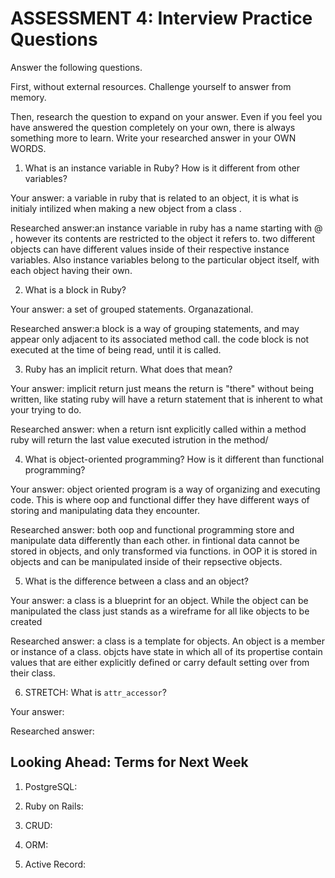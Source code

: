 # ASSESSMENT 4: Interview Practice Questions
Answer the following questions.

First, without external resources. Challenge yourself to answer from memory.

Then, research the question to expand on your answer. Even if you feel you have answered the question completely on your own, there is always something more to learn. Write your researched answer in your OWN WORDS.  

1. What is an instance variable in Ruby? How is it different from other variables?

  Your answer:  a variable in ruby that is related to an object, it is what is initialy intilized when making a new object from a  class .

  Researched answer:an instance variable in ruby has a name starting with @ , however its contents are restricted to the object it refers to. two different objects can have different values inside of their respective instance variables. Also instance variables belong to the particular object itself, with each object having their own.



2. What is a block in Ruby?

  Your answer: a set of grouped statements. Organazational.

  Researched answer:a block is a way of grouping statements, and may appear only adjacent to its associated method call. the code block is not executed at the time of being read, until it is called.



3. Ruby has an implicit return. What does that mean?

  Your answer: implicit return just means the return is "there" without being written, like stating ruby will have a return statement that is inherent to what your trying to do. 

  Researched answer: when a return isnt explicitly called within a method ruby will return the last value executed istrution in the method/



4. What is object-oriented programming? How is it different than functional programming?

  Your answer: object oriented program is a way of organizing and executing code. This is where oop and functional differ they have different ways of storing and manipulating data they encounter. 

  Researched answer: both oop and functional programming store and manipulate data differently than each other. in fintional data cannot be stored in objects, and only transformed via functions. in OOP it is stored in objects and can be manipulated inside of their repsective objects. 



5. What is the difference between a class and an object?

  Your answer: a class is a blueprint for an object. While the object can be manipulated the class just stands as a wireframe for all like objects to be created 

  Researched answer: a class is a template for objects. An object is a member or instance of a class. objcts have state in which all of its propertise contain values that are either explicitly defined or carry default setting over from their class.



6. STRETCH: What is `attr_accessor`?

  Your answer:

  Researched answer:



## Looking Ahead: Terms for Next Week

1. PostgreSQL:
 
2. Ruby on Rails:

3. CRUD:

4. ORM:

5. Active Record:
